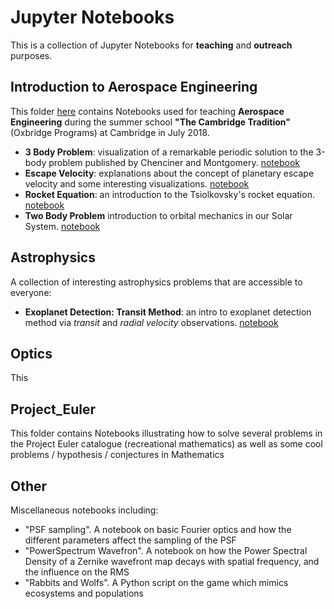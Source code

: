# Jupyter Notebooks

This is a collection of Jupyter Notebooks for **teaching** and **outreach** purposes.

## Introduction to Aerospace Engineering
This folder [here](/Introduction_Aerospace_Engineering) contains Notebooks used for teaching **Aerospace Engineering** during the summer school **"The Cambridge Tradition"** (Oxbridge Programs) at Cambridge in July 2018. 
- **3 Body Problem**: visualization of a remarkable periodic solution to the 3-body problem published by Chenciner and Montgomery. [notebook](/Introduction_Aerospace_Engineering/Astrodynamics/3_Body_Problem.ipynb)
- **Escape Velocity**: explanations about the concept of planetary escape velocity and some interesting visualizations. [notebook](/Introduction_Aerospace_Engineering/Astrodynamics/Escape_Velocity.ipynb)
- **Rocket Equation**: an introduction to the Tsiolkovsky's rocket equation. [notebook](/Introduction_Aerospace_Engineering/Astrodynamics/Rocket_Equation.ipynb)
- **Two Body Problem** introduction to orbital mechanics in our Solar System. [notebook](/Introduction_Aerospace_Engineering/Astrodynamics/Two_Body.ipynb)

## Astrophysics
A collection of interesting astrophysics problems that are accessible to everyone:
- **Exoplanet Detection: Transit Method**: an intro to exoplanet detection method via *transit* and *radial velocity* observations. [notebook](/Introduction_Aerospace_Engineering/HandsOn_Project_Exoplanets/Exoplanets.ipynb)

## Optics
This 

## Project_Euler
This folder contains Notebooks illustrating how to solve several problems in the Project Euler catalogue (recreational mathematics) as well as some cool problems / hypothesis / conjectures in Mathematics

## Other
Miscellaneous notebooks including:

- "PSF sampling". A notebook on basic Fourier optics and how the different parameters affect the sampling of the PSF
- "PowerSpectrum Wavefron". A notebook on how the Power Spectral Density of a Zernike wavefront map decays with spatial frequency, and the influence on the RMS
- "Rabbits and Wolfs". A Python script on the game which mimics ecosystems and populations
